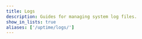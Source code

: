 ```yaml
---
title: Logs
description: Guides for managing system log files.
show_in_lists: true
aliases: ['/uptime/logs/']
---
```

